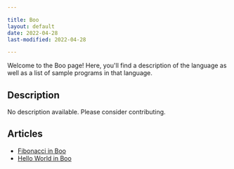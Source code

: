 ```yaml
---

title: Boo
layout: default
date: 2022-04-28
last-modified: 2022-04-28

---
```


Welcome to the Boo page! Here, you'll find a description of the language as well as a list of sample programs in that language.

## Description

No description available. Please consider contributing.

## Articles

- [Fibonacci in Boo](https://sampleprograms.io/projects/fibonacci/boo)
- [Hello World in Boo](https://sampleprograms.io/projects/hello-world/boo)